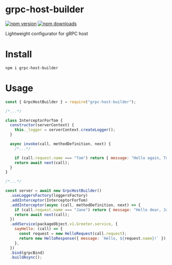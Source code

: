 # grpc-host-builder

[![npm version](https://badge.fury.io/js/grpc-host-builder.svg)](https://www.npmjs.com/package/grpc-host-builder)
[![npm downloads](https://img.shields.io/npm/dt/grpc-host-builder.svg)](https://www.npmjs.com/package/grpc-host-builder)

Lightweight configurator for gRPC host

# Install

`npm i grpc-host-builder`

# Usage

```javascript
const { GrpcHostBuilder } = require("grpc-host-builder");

/*...*/

class InterceptorForTom {
  constructor(serverContext) {
    this._logger = serverContext.createLogger();
  }

  async invoke(call, methodDefinition, next) {
    /*...*/

    if (call.request.name === "Tom") return { message: "Hello again, Tom!" };
    return await next(call);
  }
}

/*...*/

const server = await new GrpcHostBuilder()
  .useLoggersFactory(loggersFactory)
  .addInterceptor(InterceptorForTom)
  .addInterceptor(async (call, methodDefinition, next) => {
    if (call.request.name === "Jane") return { message: "Hello dear, Jane!" };
    return await next(call);
  })
  .addService(packageObject.v1.Greeter.service, {
    sayHello: (call) => {
      const request = new HelloRequest(call.request);
      return new HelloResponse({ message: `Hello, ${request.name}!` });
    },
  })
  .bind(grpcBind)
  .buildAsync();
```
